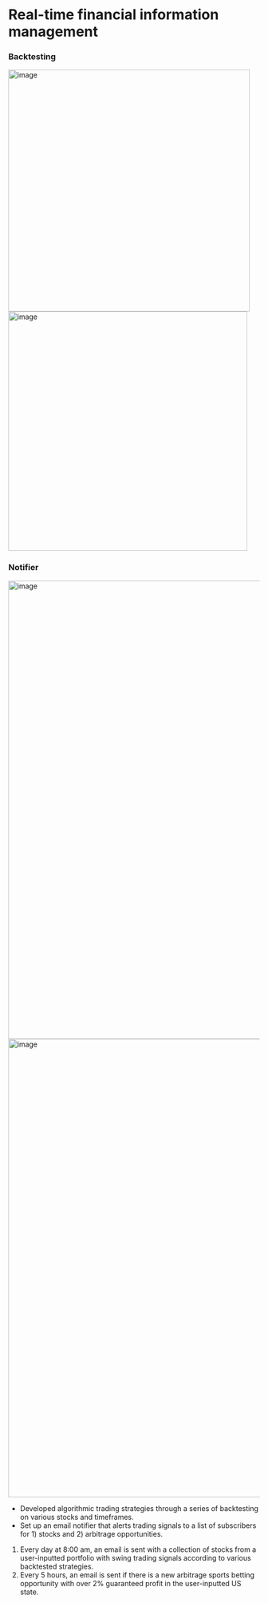 # Real-time financial information management

### Backtesting
<img width="484" alt="image" src="https://user-images.githubusercontent.com/102631336/210010638-48d4e308-922d-40f0-9de0-8893e3ab2d18.png"> <img width="479" alt="image" src="https://user-images.githubusercontent.com/102631336/209899408-fd65cb68-d766-4ce2-b9ec-d54cc3430f1d.png">

### Notifier
<img width="917" alt="image" src="https://user-images.githubusercontent.com/102631336/207751902-5ef50fdb-41cc-499a-b66c-8effbe9ea6c1.png">
<img width="917" alt="image" src="https://user-images.githubusercontent.com/102631336/207750115-4c0c528a-414b-4748-9595-4b9d1b824bf2.png">


- Developed algorithmic trading strategies through a series of backtesting on various stocks and timeframes.
- Set up an email notifier that alerts trading signals to a list of subscribers for 1) stocks and 2) arbitrage opportunities.

1) Every day at 8:00 am, an email is sent with a collection of stocks from a user-inputted portfolio with swing trading signals according to various backtested strategies.
2) Every 5 hours, an email is sent if there is a new arbitrage sports betting opportunity with over 2% guaranteed profit in the user-inputted US state.
